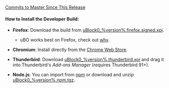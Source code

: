 [Commits to Master Since This Release](https://github.com/gorhill/uBlock/compare/%version%...master)

#### How to Install the Developer Build:

- **Firefox**: Download the build from [uBlock0_%version%.firefox.signed.xpi](https://github.com/gorhill/uBlock/releases/download/%version%/uBlock0_%version%.firefox.signed.xpi).
    - uBO works best on Firefox, check out [why](https://github.com/gorhill/uBlock/wiki/uBlock-Origin-works-best-on-Firefox).
  
- **Chromium**: Install directly from the [Chrome Web Store](https://chromewebstore.google.com/detail/ublock-origin-development/cgbcahbpdhpcegmbfconppldiemgcoii).

- **Thunderbird**: Download [uBlock0_%version%.thunderbird.xpi](https://github.com/gorhill/uBlock/releases/download/%version%/uBlock0_%version%.thunderbird.xpi) and drag it into Thunderbird's _Add-ons Manager_ (requires Thunderbird 91+).

- **Node.js**: You can import from [npm](https://www.npmjs.com/package/@gorhill/ubo-core) or download and unzip [uBlock0_%version%.npm.tgz](https://github.com/gorhill/uBlock/releases/download/%version%/uBlock0_%version%.npm.tgz).
